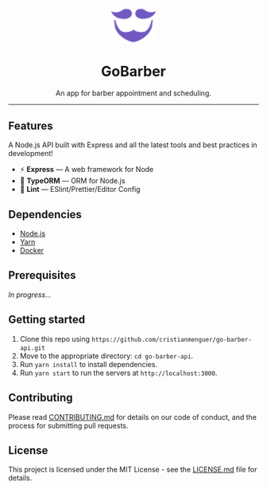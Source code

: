 <h1 align="center">
<br>
  <img src="src/assets/images/logo-interna.svg" alt="Go-Barber" width="90">
<br>
<br>
GoBarber
</h1>

<p align="center">An app for barber appointment and scheduling.</p>

<hr />

## Features

A Node.js API built with Express and all the latest tools and best practices in development!

- ⚡ **Express** — A web framework for Node
- 💾 **TypeORM** — ORM for Node.js
- 💖 **Lint** — ESlint/Prettier/Editor Config

## Dependencies

- [Node.js](https://nodejs.org/en/)
- [Yarn](https://yarnpkg.com/pt-BR/docs/install)
- [Docker](https://www.docker.com/)

## Prerequisites

_In progress..._

## Getting started

1. Clone this repo using `https://github.com/cristianmenguer/go-barber-api.git`
2. Move to the appropriate directory: `cd go-barber-api`.<br />
3. Run `yarn install` to install dependencies.<br />
6. Run `yarn start` to run the servers at `http://localhost:3000`.

## Contributing

Please read [CONTRIBUTING.md](CONTRIBUTING.md) for details on our code of conduct, and the process for submitting pull requests.

## License

This project is licensed under the MIT License - see the [LICENSE.md](LICENSE.md) file for details.
